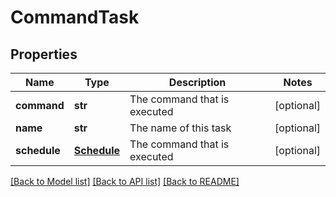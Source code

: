 # CommandTask

## Properties
Name | Type | Description | Notes
------------ | ------------- | ------------- | -------------
**command** | **str** | The command that is executed | [optional] 
**name** | **str** | The name of this task | [optional] 
**schedule** | [**Schedule**](Schedule.md) | The command that is executed | [optional] 

[[Back to Model list]](../README.md#documentation-for-models) [[Back to API list]](../README.md#documentation-for-api-endpoints) [[Back to README]](../README.md)


